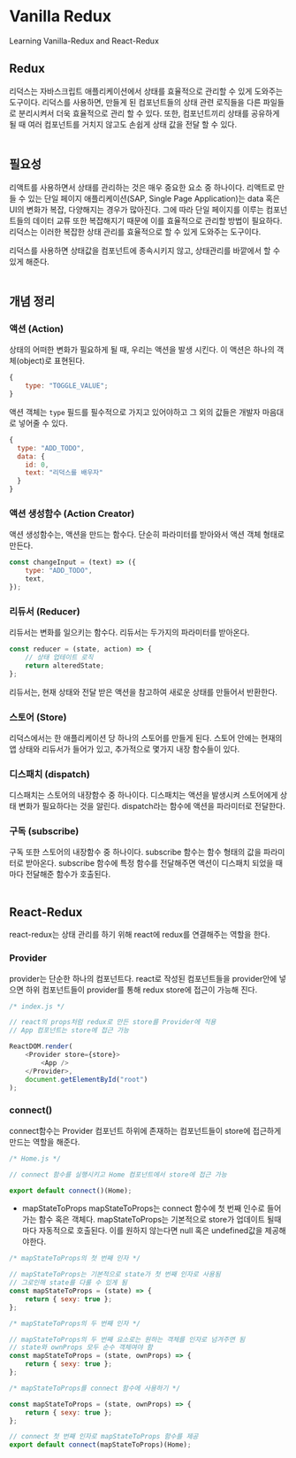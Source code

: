 # Vanilla Redux

Learning Vanilla-Redux and React-Redux

## Redux

리덕스는 자바스크립트 애플리케이션에서 상태를 효율적으로 관리할 수 있게 도와주는 도구이다. 리덕스를 사용하면, 만들게 된 컴포넌트들의 상태 관련 로직들을 다른 파일들로 분리시켜서 더욱 효율적으로 관리 할 수 있다. 또한, 컴포넌트끼리 상태를 공유하게 될 때 여러 컴포넌트를 거치지 않고도 손쉽게 상태 값을 전달 할 수 있다.
<br />
<br />

## 필요성

리액트를 사용하면서 상태를 관리하는 것은 매우 중요한 요소 중 하나이다. 리액트로 만들 수 있는 단일 페이지 애플리케이션(SAP, Single Page Application)는 data 혹은 UI의 변화가 복잡, 다양해지는 경우가 많아진다. 그에 따라 단일 페이지를 이루는 컴포넌트들의 데이터 교류 또한 복잡해지기 때문에 이를 효율적으로 관리할 방법이 필요하다. 리덕스는 이러한 복잡한 상태 관리를 효율적으로 할 수 있게 도와주는 도구이다.

리덕스를 사용하면 상태값을 컴포넌트에 종속시키지 않고, 상태관리를 바깥에서 할 수 있게 해준다.
<br />
<br />

## 개념 정리

### 액션 (Action)

상태의 어떠한 변화가 필요하게 될 때, 우리는 액션을 발생 시킨다. 이 액션은 하나의 객체(object)로 표현된다.

```javascript
{
    type: "TOGGLE_VALUE";
}
```

액션 객체는 `type` 필드를 필수적으로 가지고 있어야하고 그 외의 값들은 개발자 마음대로 넣어줄 수 있다.

```javascript
{
  type: "ADD_TODO",
  data: {
    id: 0,
    text: "리덕스를 배우자"
  }
}
```

### 액션 생성함수 (Action Creator)

액션 생성함수는, 액션을 만드는 함수다. 단순히 파라미터를 받아와서 액션 객체 형태로 만든다.

```javascript
const changeInput = (text) => ({
    type: "ADD_TODO",
    text,
});
```

### 리듀서 (Reducer)

리듀서는 변화를 일으키는 함수다. 리듀서는 두가지의 파라미터를 받아온다.

```javascript
const reducer = (state, action) => {
    // 상태 업테이트 로직
    return alteredState;
};
```

리듀서는, 현재 상태와 전달 받은 액션을 참고하여 새로운 상태를 만들어서 반환한다.

### 스토어 (Store)

리덕스에서는 한 애플리케이션 당 하나의 스토어를 만들게 된다. 스토어 안에는 현재의 앱 상태와 리듀서가 들어가 있고, 추가적으로 몇가지 내장 함수들이 있다.

### 디스패치 (dispatch)

디스패치는 스토어의 내장함수 중 하나이다. 디스패치는 액션을 발생시켜 스토어에게 상태 변화가 필요하다는 것을 알린다. dispatch라는 함수에 액션을 파라미터로 전달한다.

### 구독 (subscribe)

구독 또한 스토어의 내장함수 중 하나이다. subscribe 함수는 함수 형태의 값을 파라미터로 받아온다. subscribe 함수에 특정 함수를 전달해주면 액션이 디스패치 되었을 때 마다 전달해준 함수가 호출된다.
<br />
<br />

## React-Redux

react-redux는 상태 관리를 하기 위해 react에 redux를 연결해주는 역할을 한다.

### Provider

provider는 단순한 하나의 컴포넌트다. react로 작성된 컴포넌트들을 provider안에 넣으면 하위 컴포넌트들이 provider를 통해 redux store에 접근이 가능해 진다.

```javascript
/* index.js */

// react의 props처럼 redux로 만든 store를 Provider에 적용
// App 컴포넌트는 store에 접근 가능

ReactDOM.render(
    <Provider store={store}>
        <App />
    </Provider>,
    document.getElementById("root")
);
```

### connect()

connect함수는 Provider 컴포넌트 하위에 존재하는 컴포넌트들이 store에 접근하게 만드는 역할을 해준다.

```javascript
/* Home.js */

// connect 함수를 실행시키고 Home 컴포넌트에서 store에 접근 가능

export default connect()(Home);
```

-   mapStateToProps
    mapStateToProps는 connect 함수에 첫 번째 인수로 들어가는 함수 혹은 객체다. mapStateToProps는 기본적으로 store가 업데이트 될때 마다 자동적으로 호출된다. 이를 원하지 않는다면 null 혹은 undefined값을 제공해야한다.

```javascript
/* mapStateToProps의 첫 번째 인자 */

// mapStateToProps는 기본적으로 state가 첫 번째 인자로 사용됨
// 그로인해 state를 다룰 수 있게 됨
const mapStateToProps = (state) => {
    return { sexy: true };
};
```

```javascript
/* mapStateToProps의 두 번째 인자 */

// mapStateToProps의 두 번째 요소로는 원하는 객체를 인자로 넘겨주면 됨
// state와 ownProps 모두 순수 객체여야 함
const mapStateToProps = (state, ownProps) => {
    return { sexy: true };
};
```

```javascript
/* mapStateToProps를 connect 함수에 사용하기 */

const mapStateToProps = (state, ownProps) => {
    return { sexy: true };
};

// connect 첫 번째 인자로 mapStateToProps 함수를 제공
export default connect(mapStateToProps)(Home);
```
